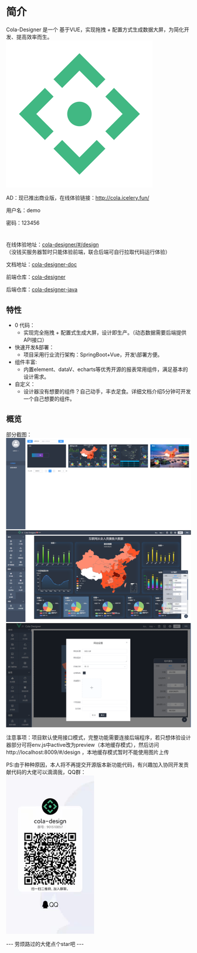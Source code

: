 # 简介
Cola-Designer 是一个 基于VUE，实现拖拽 + 配置方式生成数据大屏，为简化开发、提高效率而生。
![](src/assets/logo.svg)

AD：现已推出商业版，在线体验链接：http://cola.icelery.fun/

用户名：demo

密码：123456

#

在线体验地址：<a href="http://colaiven.gitee.io/cola-designer/#/design" target="_blank">cola-designer/#/design</a>   
（没钱买服务器暂时只能体验前端，联合后端可自行拉取代码运行体验）   

文档地址：<a href="https://colaiven.gitee.io/cola-designer-doc/" target="_blank">cola-designer-doc</a>   

前端仓库：<a href="https://gitee.com/colaiven/cola-designer" target="_blank">cola-designer</a>   

后端仓库：<a href="https://gitee.com/colaiven/cola-designer-java" target="_blank">cola-designer-java</a>  

## 特性
* 0 代码：
   * 实现完全拖拽 + 配置式生成大屏，设计即生产。（动态数据需要后端提供API接口）
* 快速开发&部署：
   * 项目采用行业流行架构：SpringBoot+Vue，开发\部署方便。
* 组件丰富:
   * 内置element、dataV、echarts等优秀开源的报表常用组件，满足基本的设计需求。
* 自定义：
   * 设计器没有想要的组件？自己动手，丰衣足食。详细文档介绍5分钟可开发一个自己想要的组件。

## 概览
部分截图：
![](src/assets/readme/m2.png)
![](src/assets/readme/d2.png)
![](src/assets/readme/d3.png)

注意事项：项目默认使用接口模式，完整功能需要连接后端程序，若只想体验设计器部分可将env.js中active改为preview（本地缓存模式），然后访问http://localhost:8009/#/design  ，本地缓存模式暂时不能使用图片上传

PS:由于种种原因，本人将不再提交开源版本新功能代码，有兴趣加入协同开发贡献代码的大佬可以滴滴我，QQ群：    
<img src="src/assets/readme/82b643cfe31b4fa93844df3b8fe5e5c.jpg"  width="240px" />


--- 劳烦路过的大佬点个star吧 ---

